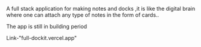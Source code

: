 A full stack application for making notes and docks ,it is like the digital brain where one can attach any type of notes in the form of cards..


The app is still in building period

Link-"full-dockit.vercel.app"
